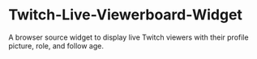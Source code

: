 # Twitch-Live-Viewerboard-Widget
A browser source widget to display live Twitch viewers with their profile picture, role, and follow age.
